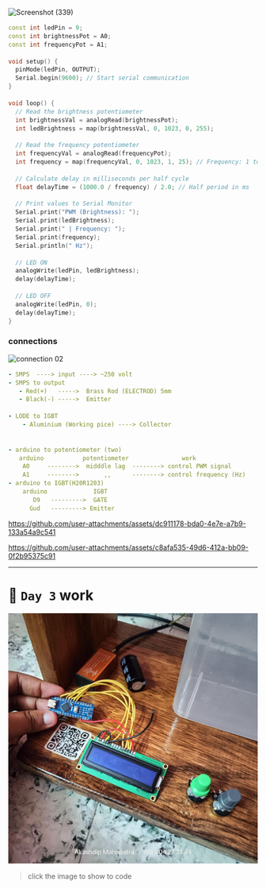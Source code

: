 ![Screenshot (339)](https://github.com/user-attachments/assets/88905e74-4668-4839-b495-39b506f25a42)

```cpp
const int ledPin = 9;
const int brightnessPot = A0;
const int frequencyPot = A1;

void setup() {
  pinMode(ledPin, OUTPUT);
  Serial.begin(9600); // Start serial communication
}

void loop() {
  // Read the brightness potentiometer
  int brightnessVal = analogRead(brightnessPot);
  int ledBrightness = map(brightnessVal, 0, 1023, 0, 255);

  // Read the frequency potentiometer
  int frequencyVal = analogRead(frequencyPot);
  int frequency = map(frequencyVal, 0, 1023, 1, 25); // Frequency: 1 to 500 Hz

  // Calculate delay in milliseconds per half cycle
  float delayTime = (1000.0 / frequency) / 2.0; // Half period in ms

  // Print values to Serial Monitor
  Serial.print("PWM (Brightness): ");
  Serial.print(ledBrightness);
  Serial.print(" | Frequency: ");
  Serial.print(frequency);
  Serial.println(" Hz");

  // LED ON
  analogWrite(ledPin, ledBrightness);
  delay(delayTime);

  // LED OFF
  analogWrite(ledPin, 0);
  delay(delayTime);
}
```

### connections

![connection 02](https://github.com/user-attachments/assets/78ff2e72-8463-43be-9bbf-a83aaf2755d8)

```yaml
- SMPS  ----> input ----> ~250 volt
- SMPS to output
   - Red(+)   ----->  Brass Rod (ELECTROD) 5mm
   - Black(-) ----->  Emitter

- LODE to IGBT
    - Aluminium (Working pice) ----> Collector
    

- arduino to potentiometer (two)
   arduino           potentiometer               work
    A0     -------->  midddle lag  --------> control PWM signal
    A1     -------->       ,,      --------> control frequency (Hz)
- arduino to IGBT(H20R1203)
    arduino             IGBT
       D9   --------->  GATE
      Gud   ---------> Emitter
```

https://github.com/user-attachments/assets/dc911178-bda0-4e7e-a7b9-133a54a9c541

https://github.com/user-attachments/assets/c8afa535-49d6-412a-bb09-0f2b95375c91

---

# 🎯 `Day 3` work

[<img src="setup/setup Day3 02.jpg">](2025-04-28.md)

> click the image to show to code

